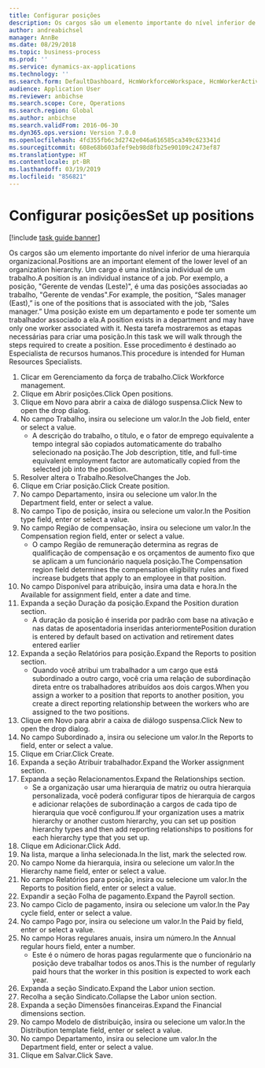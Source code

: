 ```yaml
---
title: Configurar posições
description: Os cargos são um elemento importante do nível inferior de uma hierarquia organizacional.
author: andreabichsel
manager: AnnBe
ms.date: 08/29/2018
ms.topic: business-process
ms.prod: ''
ms.service: dynamics-ax-applications
ms.technology: ''
ms.search.form: DefaultDashboard, HcmWorkforceWorkspace, HcmWorkerActivityChart, HcmAllWorkersListPart, HcmPosition, HcmPositionNewPosition, HcmJobLookup, HcmPositionReportsToDialog, HcmPositionLookup, FinancialDimensionDefaultTemplatesLookup, DimensionLookup
audience: Application User
ms.reviewer: anbichse
ms.search.scope: Core, Operations
ms.search.region: Global
ms.author: anbichse
ms.search.validFrom: 2016-06-30
ms.dyn365.ops.version: Version 7.0.0
ms.openlocfilehash: 4fd355fb6c3d2742e046a616585ca349c623341d
ms.sourcegitcommit: 608e68b603afef9eb98d8fb25e90109c2473ef87
ms.translationtype: HT
ms.contentlocale: pt-BR
ms.lasthandoff: 03/19/2019
ms.locfileid: "856821"
---
```

# <a name="set-up-positions"></a><span data-ttu-id="724fd-103">Configurar posições</span><span class="sxs-lookup"><span data-stu-id="724fd-103">Set up positions</span></span>

[!include [task guide banner](../../includes/task-guide-banner.md)]

<span data-ttu-id="724fd-104">Os cargos são um elemento importante do nível inferior de uma hierarquia organizacional.</span><span class="sxs-lookup"><span data-stu-id="724fd-104">Positions are an important element of the lower level of an organization hierarchy.</span></span> <span data-ttu-id="724fd-105">Um cargo é uma instância individual de um trabalho.</span><span class="sxs-lookup"><span data-stu-id="724fd-105">A position is an individual instance of a job.</span></span> <span data-ttu-id="724fd-106">Por exemplo, a posição, "Gerente de vendas (Leste)", é uma das posições associadas ao trabalho, "Gerente de vendas".</span><span class="sxs-lookup"><span data-stu-id="724fd-106">For example, the position, “Sales manager (East),” is one of the positions that is associated with the job, “Sales manager.”</span></span> <span data-ttu-id="724fd-107">Uma posição existe em um departamento e pode ter somente um trabalhador associado a ela.</span><span class="sxs-lookup"><span data-stu-id="724fd-107">A position exists in a department and may have only one worker associated with it.</span></span> <span data-ttu-id="724fd-108">Nesta tarefa mostraremos as etapas necessárias para criar uma posição.</span><span class="sxs-lookup"><span data-stu-id="724fd-108">In this task we will walk through the steps required to create a position.</span></span> <span data-ttu-id="724fd-109">Esse procedimento é destinado ao Especialista de recursos humanos.</span><span class="sxs-lookup"><span data-stu-id="724fd-109">This procedure is intended for Human Resources Specialists.</span></span>

1. <span data-ttu-id="724fd-110">Clicar em Gerenciamento da força de trabalho.</span><span class="sxs-lookup"><span data-stu-id="724fd-110">Click Workforce management.</span></span>
2. <span data-ttu-id="724fd-111">Clique em Abrir posições.</span><span class="sxs-lookup"><span data-stu-id="724fd-111">Click Open positions.</span></span>
3. <span data-ttu-id="724fd-112">Clique em Novo para abrir a caixa de diálogo suspensa.</span><span class="sxs-lookup"><span data-stu-id="724fd-112">Click New to open the drop dialog.</span></span>
4. <span data-ttu-id="724fd-113">No campo Trabalho, insira ou selecione um valor.</span><span class="sxs-lookup"><span data-stu-id="724fd-113">In the Job field, enter or select a value.</span></span>
    * <span data-ttu-id="724fd-114">A descrição do trabalho, o título, e o fator de emprego equivalente a tempo integral são copiados automaticamente do trabalho selecionado na posição.</span><span class="sxs-lookup"><span data-stu-id="724fd-114">The Job description, title, and full-time equivalent employment factor are automatically copied from the selected job into the position.</span></span>  
5. <span data-ttu-id="724fd-115">Resolver altera o Trabalho.</span><span class="sxs-lookup"><span data-stu-id="724fd-115">ResolveChanges the Job.</span></span>
6. <span data-ttu-id="724fd-116">Clique em Criar posição.</span><span class="sxs-lookup"><span data-stu-id="724fd-116">Click Create position.</span></span>
7. <span data-ttu-id="724fd-117">No campo Departamento, insira ou selecione um valor.</span><span class="sxs-lookup"><span data-stu-id="724fd-117">In the Department field, enter or select a value.</span></span>
8. <span data-ttu-id="724fd-118">No campo Tipo de posição, insira ou selecione um valor.</span><span class="sxs-lookup"><span data-stu-id="724fd-118">In the Position type field, enter or select a value.</span></span>
9. <span data-ttu-id="724fd-119">No campo Região de compensação, insira ou selecione um valor.</span><span class="sxs-lookup"><span data-stu-id="724fd-119">In the Compensation region field, enter or select a value.</span></span>
    * <span data-ttu-id="724fd-120">O campo Região de remuneração determina as regras de qualificação de compensação e os orçamentos de aumento fixo que se aplicam a um funcionário naquela posição.</span><span class="sxs-lookup"><span data-stu-id="724fd-120">The Compensation region field determines the compensation eligibility rules and fixed increase budgets that apply to an employee in that position.</span></span>  
10. <span data-ttu-id="724fd-121">No campo Disponível para atribuição, insira uma data e hora.</span><span class="sxs-lookup"><span data-stu-id="724fd-121">In the Available for assignment field, enter a date and time.</span></span>
11. <span data-ttu-id="724fd-122">Expanda a seção Duração da posição.</span><span class="sxs-lookup"><span data-stu-id="724fd-122">Expand the Position duration section.</span></span>
    * <span data-ttu-id="724fd-123">A duração da posição é inserida por padrão com base na ativação e nas datas de aposentadoria inseridas anteriormente</span><span class="sxs-lookup"><span data-stu-id="724fd-123">Position duration is entered by default based on activation and retirement dates entered earlier</span></span>  
12. <span data-ttu-id="724fd-124">Expanda a seção Relatórios para posição.</span><span class="sxs-lookup"><span data-stu-id="724fd-124">Expand the Reports to position section.</span></span>
    * <span data-ttu-id="724fd-125">Quando você atribui um trabalhador a um cargo que está subordinado a outro cargo, você cria uma relação de subordinação direta entre os trabalhadores atribuídos aos dois cargos.</span><span class="sxs-lookup"><span data-stu-id="724fd-125">When you assign a worker to a position that reports to another position, you create a direct reporting relationship between the workers who are assigned to the two positions.</span></span>  
13. <span data-ttu-id="724fd-126">Clique em Novo para abrir a caixa de diálogo suspensa.</span><span class="sxs-lookup"><span data-stu-id="724fd-126">Click New to open the drop dialog.</span></span>
14. <span data-ttu-id="724fd-127">No campo Subordinado a, insira ou selecione um valor.</span><span class="sxs-lookup"><span data-stu-id="724fd-127">In the Reports to field, enter or select a value.</span></span>
15. <span data-ttu-id="724fd-128">Clique em Criar.</span><span class="sxs-lookup"><span data-stu-id="724fd-128">Click Create.</span></span>
16. <span data-ttu-id="724fd-129">Expanda a seção Atribuir trabalhador.</span><span class="sxs-lookup"><span data-stu-id="724fd-129">Expand the Worker assignment section.</span></span>
17. <span data-ttu-id="724fd-130">Expanda a seção Relacionamentos.</span><span class="sxs-lookup"><span data-stu-id="724fd-130">Expand the Relationships section.</span></span>
    * <span data-ttu-id="724fd-131">Se a organização usar uma hierarquia de matriz ou outra hierarquia personalizada, você poderá configurar tipos de hierarquia de cargos e adicionar relações de subordinação a cargos de cada tipo de hierarquia que você configurou.</span><span class="sxs-lookup"><span data-stu-id="724fd-131">If your organization uses a matrix hierarchy or another custom hierarchy, you can set up position hierarchy types and then add reporting relationships to positions for each hierarchy type that you set up.</span></span>  
18. <span data-ttu-id="724fd-132">Clique em Adicionar.</span><span class="sxs-lookup"><span data-stu-id="724fd-132">Click Add.</span></span>
19. <span data-ttu-id="724fd-133">Na lista, marque a linha selecionada.</span><span class="sxs-lookup"><span data-stu-id="724fd-133">In the list, mark the selected row.</span></span>
20. <span data-ttu-id="724fd-134">No campo Nome da hierarquia, insira ou selecione um valor.</span><span class="sxs-lookup"><span data-stu-id="724fd-134">In the Hierarchy name field, enter or select a value.</span></span>
21. <span data-ttu-id="724fd-135">No campo Relatórios para posição, insira ou selecione um valor.</span><span class="sxs-lookup"><span data-stu-id="724fd-135">In the Reports to position field, enter or select a value.</span></span>
22. <span data-ttu-id="724fd-136">Expandir a seção Folha de pagamento.</span><span class="sxs-lookup"><span data-stu-id="724fd-136">Expand the Payroll section.</span></span>
23. <span data-ttu-id="724fd-137">No campo Ciclo de pagamento, insira ou selecione um valor.</span><span class="sxs-lookup"><span data-stu-id="724fd-137">In the Pay cycle field, enter or select a value.</span></span>
24. <span data-ttu-id="724fd-138">No campo Pago por, insira ou selecione um valor.</span><span class="sxs-lookup"><span data-stu-id="724fd-138">In the Paid by field, enter or select a value.</span></span>
25. <span data-ttu-id="724fd-139">No campo Horas regulares anuais, insira um número.</span><span class="sxs-lookup"><span data-stu-id="724fd-139">In the Annual regular hours field, enter a number.</span></span>
    * <span data-ttu-id="724fd-140">Este é o número de horas pagas regularmente que o funcionário na posição deve trabalhar todos os anos.</span><span class="sxs-lookup"><span data-stu-id="724fd-140">This is the number of regularly paid hours that the worker in this position is expected to work each year.</span></span>  
26. <span data-ttu-id="724fd-141">Expanda a seção Sindicato.</span><span class="sxs-lookup"><span data-stu-id="724fd-141">Expand the Labor union section.</span></span>
27. <span data-ttu-id="724fd-142">Recolha a seção Sindicato.</span><span class="sxs-lookup"><span data-stu-id="724fd-142">Collapse the Labor union section.</span></span>
28. <span data-ttu-id="724fd-143">Expanda a seção Dimensões financeiras.</span><span class="sxs-lookup"><span data-stu-id="724fd-143">Expand the Financial dimensions section.</span></span>
29. <span data-ttu-id="724fd-144">No campo Modelo de distribuição, insira ou selecione um valor.</span><span class="sxs-lookup"><span data-stu-id="724fd-144">In the Distribution template field, enter or select a value.</span></span>
30. <span data-ttu-id="724fd-145">No campo Departamento, insira ou selecione um valor.</span><span class="sxs-lookup"><span data-stu-id="724fd-145">In the Department field, enter or select a value.</span></span>
31. <span data-ttu-id="724fd-146">Clique em Salvar.</span><span class="sxs-lookup"><span data-stu-id="724fd-146">Click Save.</span></span>

